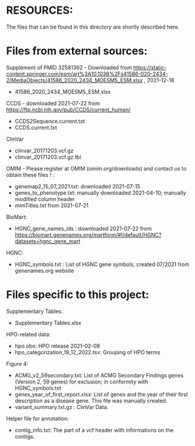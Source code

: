 # RESOURCES:

The files that can be found in this directory are shortly described here.

# Files from external sources:

Supplement of PMID 32581362 - Downloaded from https://static-content.springer.com/esm/art%3A10.1038%2Fs41586-020-2434-2/MediaObjects/41586_2020_2434_MOESM5_ESM.xlsx , 2021-12-18
- 41586_2020_2434_MOESM5_ESM.xlsx

CCDS - downloaded 2021-07-22 from https://ftp.ncbi.nih.gov/pub/CCDS/current_human/
- CCDS2Sequence.current.txt
- CCDS.current.txt

ClinVar
- clinvar_20171203.vcf.gz
- clinvar_20171203.vcf.gz.tbi

OMIM - Please register at OMIM (omim.org/downloads) and contact us to obtain these files ! :
- genemap2_15_07_2021.txt: downloaded 2021-07-15
- genes_to_phenotype.txt: manually downloaded 2021-04-10; manually modified column header
- mimTitles.txt from 2021-07-21

BioMart:
- HGNC_gene_names_ids : downloaded 2021-07-22 from https://biomart.genenames.org/martform/#!/default/HGNC?datasets=hgnc_gene_mart

HGNC:
- HGNC_symbols.txt : List of HGNC gene symbols, created 07/2021 from genenames.org website


# Files specific to this project:

Supplementary Tables:
- Supplementary Tables.xlsx

HPO-related data:
- hpo.obo: HPO release 2021-02-08
- hpo_categorization_19_12_2022.tsv: Grouping of HPO terms

Figure 4:
- ACMG_v2_59secondary.txt: List of ACMG Secondary Findings genes (Version 2, 59 genes) for exclusion; in conformity with HGNC_symbols.txt
- genes_year_of_first_report.xlsx: List of genes and the year of their first description as a disease gene. This file was manually created.
- variant_summary.txt.gz : ClinVar Data.

Helper file for annotation:
- contig_info.txt: The part of a vcf header with informations on the contigs.
